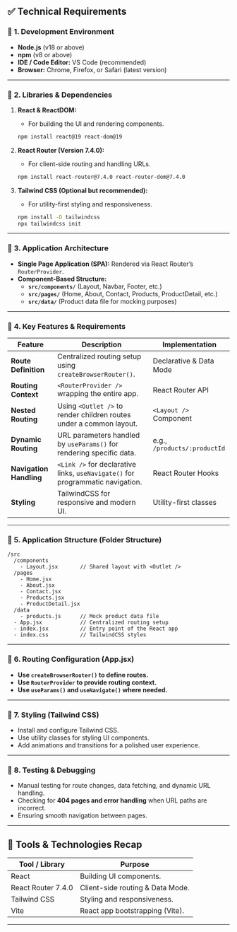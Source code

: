 ## ✅ **Technical Requirements**

### 📌 **1. Development Environment**

- **Node.js** (v18 or above)
- **npm** (v8 or above)
- **IDE / Code Editor:** VS Code (recommended)
- **Browser:** Chrome, Firefox, or Safari (latest version)

---

### 📌 **2. Libraries & Dependencies**

1. **React & ReactDOM:**

   - For building the UI and rendering components.

   ```bash
   npm install react@19 react-dom@19
   ```

2. **React Router (Version 7.4.0):**

   - For client-side routing and handling URLs.

   ```bash
   npm install react-router@7.4.0 react-router-dom@7.4.0
   ```

3. **Tailwind CSS (Optional but recommended):**

   - For utility-first styling and responsiveness.

   ```bash
   npm install -D tailwindcss
   npx tailwindcss init
   ```

---

### 📌 **3. Application Architecture**

- **Single Page Application (SPA):** Rendered via React Router’s `RouterProvider`.
- **Component-Based Structure:**
  - **`src/components/`** (Layout, Navbar, Footer, etc.)
  - **`src/pages/`** (Home, About, Contact, Products, ProductDetail, etc.)
  - **`src/data/`** (Product data file for mocking purposes)

---

### 📌 **4. Key Features & Requirements**

| Feature                 | Description                                                                    | Implementation               |
| ----------------------- | ------------------------------------------------------------------------------ | ---------------------------- |
| **Route Definition**    | Centralized routing setup using `createBrowserRouter()`.                       | Declarative & Data Mode      |
| **Routing Context**     | `<RouterProvider />` wrapping the entire app.                                  | React Router API             |
| **Nested Routing**      | Using `<Outlet />` to render children routes under a common layout.            | `<Layout />` Component       |
| **Dynamic Routing**     | URL parameters handled by `useParams()` for rendering specific data.           | e.g., `/products/:productId` |
| **Navigation Handling** | `<Link />` for declarative links, `useNavigate()` for programmatic navigation. | React Router Hooks           |
| **Styling**             | TailwindCSS for responsive and modern UI.                                      | Utility-first classes        |

---

### 📌 **5. Application Structure (Folder Structure)**

```
/src
  /components
    - Layout.jsx       // Shared layout with <Outlet />
  /pages
    - Home.jsx
    - About.jsx
    - Contact.jsx
    - Products.jsx
    - ProductDetail.jsx
  /data
    - products.js      // Mock product data file
  - App.jsx            // Centralized routing setup
  - index.jsx          // Entry point of the React app
  - index.css          // TailwindCSS styles
```

---

### 📌 **6. Routing Configuration (App.jsx)**

- **Use `createBrowserRouter()` to define routes.**
- **Use `RouterProvider` to provide routing context.**
- **Use `useParams()` and `useNavigate()` where needed.**

---

### 📌 **7. Styling (Tailwind CSS)**

- Install and configure Tailwind CSS.
- Use utility classes for styling UI components.
- Add animations and transitions for a polished user experience.

---

### 📌 **8. Testing & Debugging**

- Manual testing for route changes, data fetching, and dynamic URL handling.
- Checking for **404 pages and error handling** when URL paths are incorrect.
- Ensuring smooth navigation between pages.

---

## 📌 **Tools & Technologies Recap**

| Tool / Library     | Purpose                          |
| ------------------ | -------------------------------- |
| React              | Building UI components.          |
| React Router 7.4.0 | Client-side routing & Data Mode. |
| Tailwind CSS       | Styling and responsiveness.      |
| Vite               | React app bootstrapping (Vite).  |

---
